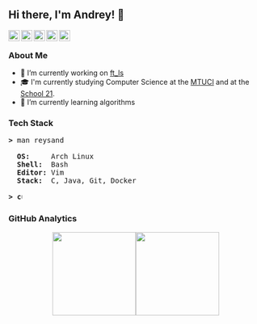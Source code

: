 ## Hi there, I'm Andrey! 👋
<a href="https://github.com/reysand">
  <img align="left" alt="Reysand's GitHub" width="22px" src="https://cdn.jsdelivr.net/npm/simple-icons@3.1.0/icons/github.svg" />
</a>
<a href="https://www.linkedin.com/in/a-slyusar">
  <img align="left" alt="Reysand's LinkedIn" width="22px" src="https://cdn.jsdelivr.net/npm/simple-icons@v3/icons/linkedin.svg" />
</a>
<a href="https://twitter.com/yukisyn">
  <img align="left" alt="Reysand's Twitter" width="22px" src="https://cdn.jsdelivr.net/npm/simple-icons@v3/icons/twitter.svg" />
</a>
<a href="https://t.me/yukisyn">
  <img align="left" alt="Reysand's Telegram" width="22px" src="https://cdn.jsdelivr.net/npm/simple-icons@v3/icons/telegram.svg" />
</a>
<a href="https://steamcommunity.com/id/yukisyn">
  <img align="left" alt="Reysand's Steam" width="22px" src="https://cdn.jsdelivr.net/npm/simple-icons@3.1.0/icons/steam.svg" />
</a>
<br/>

### About Me
- 🔭 I’m currently working on [ft_ls](https://github.com/reysand/ft_ls)
- 🎓 I'm currently studying Computer Science at the [MTUCI](https://mtuci.ru/?lang=en) and at the [School 21](https://21-school.ru).
- 🌱 I’m currently learning algorithms

### Tech Stack
<pre>
<b>></b> man reysand

  <b>OS:    </b> Arch Linux
  <b>Shell: </b> Bash
  <b>Editor:</b> Vim
  <b>Stack: </b> C, Java, Git, Docker

<b>> <img align="top" src="https://user-images.githubusercontent.com/2514771/93036534-5fbd6480-f5fd-11ea-8a13-58ef04796c17.gif" alt="cursor" width="10" height="18" /></b>
</pre>

### GitHub Analytics
<p align="center"><img height="165em" src="https://github-readme-stats-eight-theta.vercel.app/api?username=reysand&show_icons=true&theme=vue&include_all_commits=true&count_private=true&hide_border=true" /><img height="165em" src="https://github-readme-stats-eight-theta.vercel.app/api/top-langs/?username=reysand&layout=compact&theme=vue&hide_border=true" /></p>
